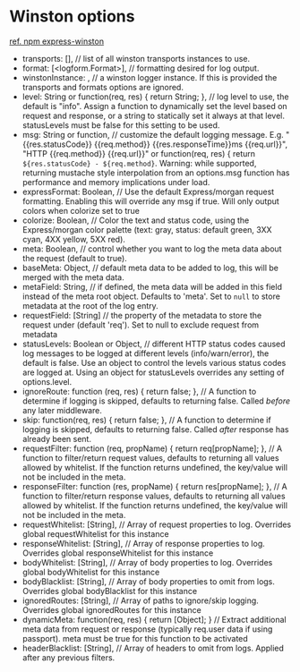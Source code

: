 # Winston options

[ref. npm express-winston](https://www.npmjs.com/package/express-winston)

* transports: [<WinstonTransport>], // list of all winston transports instances to use.
* format: [<logform.Format>], // formatting desired for log output.
* winstonInstance: <WinstonLogger>, // a winston logger instance. If this is provided the transports and formats options are ignored.
* level: String or function(req, res) { return String; }, // log level to use, the default is "info". Assign a  function to dynamically set the level based on request and response, or a string to statically set it always at that level. statusLevels must be false for this setting to be used.
* msg: String or function, // customize the default logging message. E.g. "{{res.statusCode}} {{req.method}} {{res.responseTime}}ms {{req.url}}", "HTTP {{req.method}} {{req.url}}" or function(req, res) { return `${res.statusCode} - ${req.method}`.  Warning: while supported, returning mustache style interpolation from an options.msg function has performance and memory implications under load.
* expressFormat: Boolean, // Use the default Express/morgan request formatting. Enabling this will override any msg if true. Will only output colors when colorize set to true
* colorize: Boolean, // Color the text and status code, using the Express/morgan color palette (text: gray, status: default green, 3XX cyan, 4XX yellow, 5XX red).
* meta: Boolean, // control whether you want to log the meta data about the request (default to true).
* baseMeta: Object, // default meta data to be added to log, this will be merged with the meta data.
* metaField: String, // if defined, the meta data will be added in this field instead of the meta root object. Defaults to 'meta'. Set to `null` to store metadata at the root of the log entry.
* requestField: [String] // the property of the metadata to store the request under (default 'req'). Set to null to exclude request from metadata
* statusLevels: Boolean or Object, // different HTTP status codes caused log messages to be logged at different levels (info/warn/error), the default is false. Use an object to control the levels various status codes are logged at. Using an object for statusLevels overrides any setting of options.level.
* ignoreRoute: function (req, res) { return false; }, // A function to determine if logging is skipped, defaults to returning false. Called _before_ any later middleware.
* skip: function(req, res) { return false; }, // A function to determine if logging is skipped, defaults to returning false. Called _after_ response has already been sent.
* requestFilter: function (req, propName) { return req[propName]; }, // A function to filter/return request values, defaults to returning all values allowed by whitelist. If the function returns undefined, the key/value will not be included in the meta.
* responseFilter: function (res, propName) { return res[propName]; }, // A function to filter/return response values, defaults to returning all values allowed by whitelist. If the function returns undefined, the key/value will not be included in the meta.
* requestWhitelist: [String], // Array of request properties to log. Overrides global requestWhitelist for this instance
* responseWhitelist: [String], // Array of response properties to log. Overrides global responseWhitelist for this instance
* bodyWhitelist: [String], // Array of body properties to log. Overrides global bodyWhitelist for this instance
* bodyBlacklist: [String], // Array of body properties to omit from logs. Overrides global bodyBlacklist for this instance
* ignoredRoutes: [String], // Array of paths to ignore/skip logging. Overrides global ignoredRoutes for this instance
* dynamicMeta: function(req, res) { return [Object]; } // Extract additional meta data from request or response (typically req.user data if using passport). meta must be true for this function to be activated
* headerBlacklist: [String], // Array of headers to omit from logs. Applied after any previous filters.

